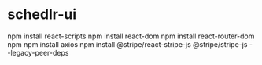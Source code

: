 # schedlr-ui

npm install react-scripts
npm install react-dom
npm install react-router-dom
npm 
npm install axios
npm install @stripe/react-stripe-js @stripe/stripe-js --legacy-peer-deps
